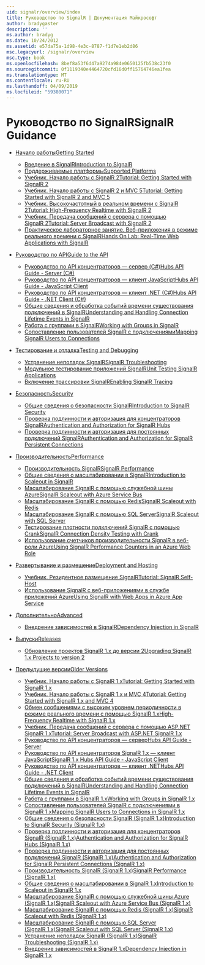 ```yaml
---
uid: signalr/overview/index
title: Руководство по SignalR | Документация Майкрософт
author: bradygaster
description: ''
ms.author: bradyg
ms.date: 10/24/2012
ms.assetid: e57da75a-1d98-4e3c-8787-f1d7e1eb2d86
msc.legacyurl: /signalr/overview
msc.type: book
ms.openlocfilehash: 8bef8a53f6d47a9274a984e0650125fb538c23f0
ms.sourcegitcommit: 0f1119340e4464720cfd16d0ff15764746ea1fea
ms.translationtype: MT
ms.contentlocale: ru-RU
ms.lasthandoff: 04/09/2019
ms.locfileid: "59380071"
---
```

# <a name="signalr-guidance"></a><span data-ttu-id="822f0-102">Руководство по SignalR</span><span class="sxs-lookup"><span data-stu-id="822f0-102">SignalR Guidance</span></span>

- [<span data-ttu-id="822f0-103">Начало работы</span><span class="sxs-lookup"><span data-stu-id="822f0-103">Getting Started</span></span>](getting-started/index.md)

    - [<span data-ttu-id="822f0-104">Введение в SignalR</span><span class="sxs-lookup"><span data-stu-id="822f0-104">Introduction to SignalR</span></span>](getting-started/introduction-to-signalr.md)
    - [<span data-ttu-id="822f0-105">Поддерживаемые платформы</span><span class="sxs-lookup"><span data-stu-id="822f0-105">Supported Platforms</span></span>](getting-started/supported-platforms.md)
    - [<span data-ttu-id="822f0-106">Учебник. Начало работы с SignalR 2</span><span class="sxs-lookup"><span data-stu-id="822f0-106">Tutorial: Getting Started with SignalR 2</span></span>](getting-started/tutorial-getting-started-with-signalr.md)
    - [<span data-ttu-id="822f0-107">Учебник. Начало работы с SignalR 2 и MVC 5</span><span class="sxs-lookup"><span data-stu-id="822f0-107">Tutorial: Getting Started with SignalR 2 and MVC 5</span></span>](getting-started/tutorial-getting-started-with-signalr-and-mvc.md)
    - [<span data-ttu-id="822f0-108">Учебник. Высокочастотный в реальном времени с SignalR 2</span><span class="sxs-lookup"><span data-stu-id="822f0-108">Tutorial: High-Frequency Realtime with SignalR 2</span></span>](getting-started/tutorial-high-frequency-realtime-with-signalr.md)
    - [<span data-ttu-id="822f0-109">Учебник. Передача сообщений с сервера с помощью SignalR 2</span><span class="sxs-lookup"><span data-stu-id="822f0-109">Tutorial: Server Broadcast with SignalR 2</span></span>](getting-started/tutorial-server-broadcast-with-signalr.md)
    - [<span data-ttu-id="822f0-110">Практическое лабораторное занятие. Веб-приложения в режиме реального времени с SignalR</span><span class="sxs-lookup"><span data-stu-id="822f0-110">Hands On Lab: Real-Time Web Applications with SignalR</span></span>](getting-started/real-time-web-applications-with-signalr.md)
- [<span data-ttu-id="822f0-111">Руководство по API</span><span class="sxs-lookup"><span data-stu-id="822f0-111">Guide to the API</span></span>](guide-to-the-api/index.md)

    - [<span data-ttu-id="822f0-112">Руководство по API концентраторов — сервер (C#)</span><span class="sxs-lookup"><span data-stu-id="822f0-112">Hubs API Guide - Server (C#)</span></span>](guide-to-the-api/hubs-api-guide-server.md)
    - [<span data-ttu-id="822f0-113">Руководство по API концентраторов — клиент JavaScript</span><span class="sxs-lookup"><span data-stu-id="822f0-113">Hubs API Guide - JavaScript Client</span></span>](guide-to-the-api/hubs-api-guide-javascript-client.md)
    - [<span data-ttu-id="822f0-114">Руководство по API концентраторов — клиент .NET (C#)</span><span class="sxs-lookup"><span data-stu-id="822f0-114">Hubs API Guide - .NET Client (C#)</span></span>](guide-to-the-api/hubs-api-guide-net-client.md)
    - [<span data-ttu-id="822f0-115">Общие сведения и обработка событий времени существования подключений в SignalR</span><span class="sxs-lookup"><span data-stu-id="822f0-115">Understanding and Handling Connection Lifetime Events in SignalR</span></span>](guide-to-the-api/handling-connection-lifetime-events.md)
    - [<span data-ttu-id="822f0-116">Работа с группами в SignalR</span><span class="sxs-lookup"><span data-stu-id="822f0-116">Working with Groups in SignalR</span></span>](guide-to-the-api/working-with-groups.md)
    - [<span data-ttu-id="822f0-117">Сопоставление пользователей SignalR с подключениями</span><span class="sxs-lookup"><span data-stu-id="822f0-117">Mapping SignalR Users to Connections</span></span>](guide-to-the-api/mapping-users-to-connections.md)
- [<span data-ttu-id="822f0-118">Тестирование и отладка</span><span class="sxs-lookup"><span data-stu-id="822f0-118">Testing and Debugging</span></span>](testing-and-debugging/index.md)

    - [<span data-ttu-id="822f0-119">Устранение неполадок SignalR</span><span class="sxs-lookup"><span data-stu-id="822f0-119">SignalR Troubleshooting</span></span>](testing-and-debugging/troubleshooting.md)
    - [<span data-ttu-id="822f0-120">Модульное тестирование приложений SignalR</span><span class="sxs-lookup"><span data-stu-id="822f0-120">Unit Testing SignalR Applications</span></span>](testing-and-debugging/unit-testing-signalr-applications.md)
    - [<span data-ttu-id="822f0-121">Включение трассировки SignalR</span><span class="sxs-lookup"><span data-stu-id="822f0-121">Enabling SignalR Tracing</span></span>](testing-and-debugging/enabling-signalr-tracing.md)
- [<span data-ttu-id="822f0-122">Безопасность</span><span class="sxs-lookup"><span data-stu-id="822f0-122">Security</span></span>](security/index.md)

    - [<span data-ttu-id="822f0-123">Общие сведения о безопасности SignalR</span><span class="sxs-lookup"><span data-stu-id="822f0-123">Introduction to SignalR Security</span></span>](security/introduction-to-security.md)
    - [<span data-ttu-id="822f0-124">Проверка подлинности и авторизация для концентраторов SignalR</span><span class="sxs-lookup"><span data-stu-id="822f0-124">Authentication and Authorization for SignalR Hubs</span></span>](security/hub-authorization.md)
    - [<span data-ttu-id="822f0-125">Проверка подлинности и авторизация для постоянных подключений SignalR</span><span class="sxs-lookup"><span data-stu-id="822f0-125">Authentication and Authorization for SignalR Persistent Connections</span></span>](security/persistent-connection-authorization.md)
- [<span data-ttu-id="822f0-126">Производительность</span><span class="sxs-lookup"><span data-stu-id="822f0-126">Performance</span></span>](performance/index.md)

    - [<span data-ttu-id="822f0-127">Производительность SignalR</span><span class="sxs-lookup"><span data-stu-id="822f0-127">SignalR Performance</span></span>](performance/signalr-performance.md)
    - [<span data-ttu-id="822f0-128">Общие сведения о масштабировании в SignalR</span><span class="sxs-lookup"><span data-stu-id="822f0-128">Introduction to Scaleout in SignalR</span></span>](performance/scaleout-in-signalr.md)
    - [<span data-ttu-id="822f0-129">Масштабирование SignalR с помощью служебной шины Azure</span><span class="sxs-lookup"><span data-stu-id="822f0-129">SignalR Scaleout with Azure Service Bus</span></span>](performance/scaleout-with-windows-azure-service-bus.md)
    - [<span data-ttu-id="822f0-130">Масштабирование SignalR с помощью Redis</span><span class="sxs-lookup"><span data-stu-id="822f0-130">SignalR Scaleout with Redis</span></span>](performance/scaleout-with-redis.md)
    - [<span data-ttu-id="822f0-131">Масштабирование SignalR с помощью SQL Server</span><span class="sxs-lookup"><span data-stu-id="822f0-131">SignalR Scaleout with SQL Server</span></span>](performance/scaleout-with-sql-server.md)
    - [<span data-ttu-id="822f0-132">Тестирование плотности подключений SignalR с помощью Crank</span><span class="sxs-lookup"><span data-stu-id="822f0-132">SignalR Connection Density Testing with Crank</span></span>](performance/signalr-connection-density-testing-with-crank.md)
    - [<span data-ttu-id="822f0-133">Использование счетчиков производительности SignalR в веб-роли Azure</span><span class="sxs-lookup"><span data-stu-id="822f0-133">Using SignalR Performance Counters in an Azure Web Role</span></span>](performance/using-signalr-performance-counters-in-an-azure-web-role.md)
- [<span data-ttu-id="822f0-134">Развертывание и размещение</span><span class="sxs-lookup"><span data-stu-id="822f0-134">Deployment and Hosting</span></span>](deployment/index.md)

    - [<span data-ttu-id="822f0-135">Учебник. Резидентное размещение SignalR</span><span class="sxs-lookup"><span data-stu-id="822f0-135">Tutorial: SignalR Self-Host</span></span>](deployment/tutorial-signalr-self-host.md)
    - [<span data-ttu-id="822f0-136">Использование SignalR с веб-приложениями в службе приложений Azure</span><span class="sxs-lookup"><span data-stu-id="822f0-136">Using SignalR with Web Apps in Azure App Service</span></span>](deployment/using-signalr-with-azure-web-sites.md)
- [<span data-ttu-id="822f0-137">Дополнительно</span><span class="sxs-lookup"><span data-stu-id="822f0-137">Advanced</span></span>](advanced/index.md)

    - [<span data-ttu-id="822f0-138">Внедрение зависимостей в SignalR</span><span class="sxs-lookup"><span data-stu-id="822f0-138">Dependency Injection in SignalR</span></span>](advanced/dependency-injection.md)
- [<span data-ttu-id="822f0-139">Выпуски</span><span class="sxs-lookup"><span data-stu-id="822f0-139">Releases</span></span>](releases/index.md)

    - [<span data-ttu-id="822f0-140">Обновление проектов SignalR 1.x до версии 2</span><span class="sxs-lookup"><span data-stu-id="822f0-140">Upgrading SignalR 1.x Projects to version 2</span></span>](releases/upgrading-signalr-1x-projects-to-20.md)
- [<span data-ttu-id="822f0-141">Предыдущие версии</span><span class="sxs-lookup"><span data-stu-id="822f0-141">Older Versions</span></span>](older-versions/index.md)

    - [<span data-ttu-id="822f0-142">Учебник. Начало работы с SignalR 1.x</span><span class="sxs-lookup"><span data-stu-id="822f0-142">Tutorial: Getting Started with SignalR 1.x</span></span>](older-versions/tutorial-getting-started-with-signalr.md)
    - [<span data-ttu-id="822f0-143">Учебник. Начало работы с SignalR 1.x и MVC 4</span><span class="sxs-lookup"><span data-stu-id="822f0-143">Tutorial: Getting Started with SignalR 1.x and MVC 4</span></span>](older-versions/tutorial-getting-started-with-signalr-and-mvc-4.md)
    - [<span data-ttu-id="822f0-144">Обмен сообщениями с высоким уровнем периодичности в режиме реального времени с помощью SignalR 1.x</span><span class="sxs-lookup"><span data-stu-id="822f0-144">High-Frequency Realtime with SignalR 1.x</span></span>](older-versions/tutorial-high-frequency-realtime-with-signalr.md)
    - [<span data-ttu-id="822f0-145">Учебник. Передача сообщений с сервера с помощью ASP.NET SignalR 1.x</span><span class="sxs-lookup"><span data-stu-id="822f0-145">Tutorial: Server Broadcast with ASP.NET SignalR 1.x</span></span>](older-versions/tutorial-server-broadcast-with-aspnet-signalr.md)
    - [<span data-ttu-id="822f0-146">Руководство по API концентраторов — сервер</span><span class="sxs-lookup"><span data-stu-id="822f0-146">Hubs API Guide - Server</span></span>](older-versions/signalr-1x-hubs-api-guide-server.md)
    - [<span data-ttu-id="822f0-147">Руководство по API концентраторов SignalR 1.x — клиент JavaScript</span><span class="sxs-lookup"><span data-stu-id="822f0-147">SignalR 1.x Hubs API Guide - JavaScript Client</span></span>](older-versions/signalr-1x-hubs-api-guide-javascript-client.md)
    - [<span data-ttu-id="822f0-148">Руководство по API концентраторов — клиент .NET</span><span class="sxs-lookup"><span data-stu-id="822f0-148">Hubs API Guide - .NET Client</span></span>](older-versions/signalr-1x-hubs-api-guide-net-client.md)
    - [<span data-ttu-id="822f0-149">Общие сведения и обработка событий времени существования подключений в SignalR</span><span class="sxs-lookup"><span data-stu-id="822f0-149">Understanding and Handling Connection Lifetime Events in SignalR</span></span>](older-versions/handling-connection-lifetime-events.md)
    - [<span data-ttu-id="822f0-150">Работа с группами в SignalR 1.x</span><span class="sxs-lookup"><span data-stu-id="822f0-150">Working with Groups in SignalR 1.x</span></span>](older-versions/working-with-groups.md)
    - [<span data-ttu-id="822f0-151">Сопоставление пользователей SignalR с подключениями в SignalR 1.x</span><span class="sxs-lookup"><span data-stu-id="822f0-151">Mapping SignalR Users to Connections in SignalR 1.x</span></span>](older-versions/mapping-users-to-connections.md)
    - [<span data-ttu-id="822f0-152">Общие сведения о безопасности SignalR (SignalR 1.x)</span><span class="sxs-lookup"><span data-stu-id="822f0-152">Introduction to SignalR Security (SignalR 1.x)</span></span>](older-versions/introduction-to-security.md)
    - [<span data-ttu-id="822f0-153">Проверка подлинности и авторизация для концентраторов SignalR (SignalR 1.x)</span><span class="sxs-lookup"><span data-stu-id="822f0-153">Authentication and Authorization for SignalR Hubs (SignalR 1.x)</span></span>](older-versions/hub-authorization.md)
    - [<span data-ttu-id="822f0-154">Проверка подлинности и авторизация для постоянных подключений SignalR (SignalR 1.x)</span><span class="sxs-lookup"><span data-stu-id="822f0-154">Authentication and Authorization for SignalR Persistent Connections (SignalR 1.x)</span></span>](older-versions/persistent-connection-authorization.md)
    - [<span data-ttu-id="822f0-155">Производительность SignalR (SignalR 1.x)</span><span class="sxs-lookup"><span data-stu-id="822f0-155">SignalR Performance (SignalR 1.x)</span></span>](older-versions/signalr-performance.md)
    - [<span data-ttu-id="822f0-156">Общие сведения о масштабировании в SignalR 1.x</span><span class="sxs-lookup"><span data-stu-id="822f0-156">Introduction to Scaleout in SignalR 1.x</span></span>](older-versions/scaleout-in-signalr.md)
    - [<span data-ttu-id="822f0-157">Масштабирование SignalR с помощью служебной шины Azure (SignalR 1.x)</span><span class="sxs-lookup"><span data-stu-id="822f0-157">SignalR Scaleout with Azure Service Bus (SignalR 1.x)</span></span>](older-versions/scaleout-with-windows-azure-service-bus.md)
    - [<span data-ttu-id="822f0-158">Масштабирование SignalR с помощью Redis (SignalR 1.x)</span><span class="sxs-lookup"><span data-stu-id="822f0-158">SignalR Scaleout with Redis (SignalR 1.x)</span></span>](older-versions/scaleout-with-redis.md)
    - [<span data-ttu-id="822f0-159">Масштабирование SignalR с помощью SQL Server (SignalR 1.x)</span><span class="sxs-lookup"><span data-stu-id="822f0-159">SignalR Scaleout with SQL Server (SignalR 1.x)</span></span>](older-versions/scaleout-with-sql-server.md)
    - [<span data-ttu-id="822f0-160">Устранение неполадок SignalR (SignalR 1.x)</span><span class="sxs-lookup"><span data-stu-id="822f0-160">SignalR Troubleshooting (SignalR 1.x)</span></span>](older-versions/troubleshooting.md)
    - [<span data-ttu-id="822f0-161">Внедрение зависимостей в SignalR 1.x</span><span class="sxs-lookup"><span data-stu-id="822f0-161">Dependency Injection in SignalR 1.x</span></span>](older-versions/dependency-injection.md)

